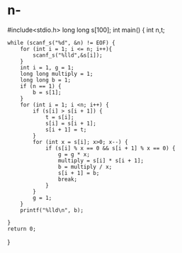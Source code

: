 # n-
#include<stdio.h>
long long s[100];
int main() {
	int n,t;
	
	while (scanf_s("%d", &n) != EOF) {
		for (int i = 1; i <= n; i++){
			scanf_s("%lld",&s[i]);
		}
		int i = 1, g = 1;
		long long multiply = 1;
		long long b = 1;
		if (n == 1) {
			b = s[1];
		}
		for (int i = 1; i <n; i++) {
			if (s[i] > s[i + 1]) {
				t = s[i];
				s[i] = s[i + 1];
				s[i + 1] = t;
			}
			for (int x = s[i]; x>0; x--) {
				if (s[i] % x == 0 && s[i + 1] % x == 0) {
					g = g * x;
					multiply = s[i] * s[i + 1];
					b = multiply / x;
					s[i + 1] = b;
					break;
				}
			}
			g = 1;
		}
		printf("%lld\n", b);
		
	}
	return 0;
}

